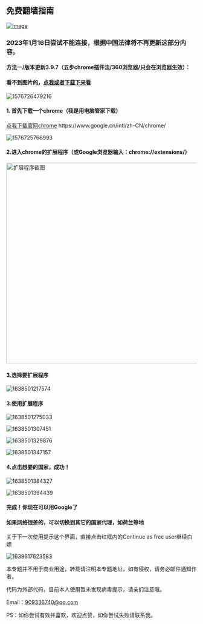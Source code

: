 ## 免费翻墙指南

[![image](https://img.shields.io/badge/Browser-chrome-deepgreen.svg)](https://www.google.cn/intl/zh-CN/chrome/)

### 2023年1月16日尝试不能连接，根据中国法律将不再更新这部分内容。

#### 方法一/版本更新3.9.7（五步chrome插件法/360浏览器/只会在浏览器生效）：

#### 看不到图片的，<a href='https://github.com/ben1234560/OverTheWall/blob/master/README%EF%BC%88%E7%9C%8B%E4%B8%8D%E5%88%B0%E5%9B%BE%E7%89%87%E7%9C%8B%E8%BF%99%E4%B8%AA%E6%88%96%E8%80%85%E4%B8%8B%E8%BD%BD%EF%BC%89.pdf'>点我或者下载下来看</a>

![1576726479216](assets/1576726479216.png)

#### 1. 首先下载一个chrome（我是用电脑管家下载）

<p><a href='https://www.google.cn/intl/zh-CN/chrome/'>点我下载官网chrome</a>  https://www.google.cn/intl/zh-CN/chrome/

![1576725766993](assets/1576725766993.png)

#### 2.进入chrome的扩展程序（或Google浏览器输入：chrome://extensions/）

<img src="assets/1576726340805.png" alt="扩展程序截图" title="扩展程序截图" width="600"  height = "530" />



#### 3.选择要扩展程序

![1638501217574](assets/1638501217574.png)

#### 3.使用扩展程序

![1638501275033](assets/1638501275033.png)

![1638501307451](assets/1638501307451.png)

![1638501329876](assets/1638501329876.png)

![1638501347157](assets/1638501347157.png)



#### 4.点击想要的国家，成功！

![1638501384327](assets/1638501384327.png)

![1638501394439](assets/1638501394439.png)

#### 完成！你现在可以用Google了

#### 如果网络很差的，可以切换到其它的国家代理，如荷兰等地

关于下一次使用提示这个界面，直接点击红框内的Continue as free user继续白嫖

![1639617623583](assets/1639617623583.png)

本专题并不用于商业用途，转载请注明本专题地址，如有侵权，请务必邮件通知作者。

代码为外部代码，目前本人使用暂未发现病毒提示，请亲们注意哦。

Email：909336740@qq.com

PS：如你尝试有效并喜欢，欢迎点赞，如你尝试失败请联系我。

